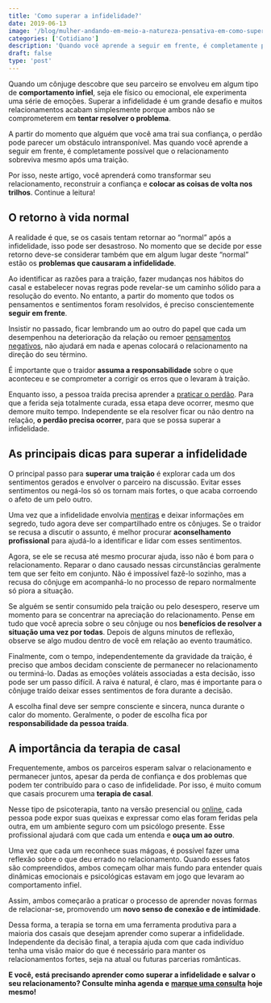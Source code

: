 ```yaml
---
title: 'Como superar a infidelidade?'
date: 2019-06-13
image: '/blog/mulher-andando-em-meio-a-natureza-pensativa-em-como-superar-a-infidelidade.jpg'
categories: ['Cotidiano']
description: 'Quando você aprende a seguir em frente, é completamente possível que o relacionamento sobreviva mesmo após uma traição. Saiba como, neste artigo!'
draft: false
type: 'post'
---
```


Quando um cônjuge descobre que seu parceiro se envolveu em algum tipo de **comportamento infiel**, seja ele físico ou emocional, ele experimenta uma série de emoções. Superar a infidelidade é um grande desafio e muitos relacionamentos acabam simplesmente porque ambos não se comprometerem em **tentar resolver o problema**.

A partir do momento que alguém que você ama trai sua confiança, o perdão pode parecer um obstáculo intransponível. Mas quando você aprende a seguir em frente, é completamente possível que o relacionamento sobreviva mesmo após uma traição.

Por isso, neste artigo, você aprenderá como transformar seu relacionamento, reconstruir a confiança e **colocar as coisas de volta nos trilhos**. Continue a leitura!

## **O retorno à vida normal**

A realidade é que, se os casais tentam retornar ao “normal” após a infidelidade, isso pode ser desastroso. No momento que se decide por esse retorno deve-se considerar também que em algum lugar deste “normal” estão os **problemas que causaram a infidelidade**.

Ao identificar as razões para a traição, fazer mudanças nos hábitos do casal e estabelecer novas regras pode revelar-se um caminho sólido para a resolução do evento. No entanto, a partir do momento que todos os pensamentos e sentimentos foram resolvidos, é preciso conscientemente **seguir em frente**.

Insistir no passado, ficar lembrando um ao outro do papel que cada um desempenhou na deterioração da relação ou remoer [pensamentos negativos](/como-se-livrar-de-pensamentos-negativos/), não ajudará em nada e apenas colocará o relacionamento na direção do seu término.

É importante que o traidor **assuma a responsabilidade** sobre o que aconteceu e se comprometer a corrigir os erros que o levaram à traição.

Enquanto isso, a pessoa traída precisa aprender a [praticar o perdão](/como-perdoar-alguem-que-te-magoou/). Para que a ferida seja totalmente curada, essa etapa deve ocorrer, mesmo que demore muito tempo. Independente se ela resolver ficar ou não dentro na relação, **o perdão precisa ocorrer**, para que se possa superar a infidelidade.

## **As principais dicas para superar a infidelidade**

O principal passo para **superar uma traição** é explorar cada um dos sentimentos gerados e envolver o parceiro na discussão. Evitar esses sentimentos ou negá-los só os tornam mais fortes, o que acaba corroendo o afeto de um pelo outro.

Uma vez que a infidelidade envolvia [mentiras](/por-que-temos-a-necessidade-de-mentir/) e deixar informações em segredo, tudo agora deve ser compartilhado entre os cônjuges. Se o traidor se recusa a discutir o assunto, é melhor procurar **aconselhamento profissional** para ajudá-lo a identificar e lidar com esses sentimentos.

Agora, se ele se recusa até mesmo procurar ajuda, isso não é bom para o relacionamento. Reparar o dano causado nessas circunstâncias geralmente tem que ser feito em conjunto. Não é impossível fazê-lo sozinho, mas a recusa do cônjuge em acompanhá-lo no processo de reparo normalmente só piora a situação.

Se alguém se sentir consumido pela traição ou pelo desespero, reserve um momento para se concentrar na apreciação do relacionamento. Pense em tudo que você aprecia sobre o seu cônjuge ou nos **benefícios de resolver a situação uma vez por todas**. Depois de alguns minutos de reflexão, observe se algo mudou dentro de você em relação ao evento traumático.

Finalmente, com o tempo, independentemente da gravidade da traição, é preciso que ambos decidam consciente de permanecer no relacionamento ou terminá-lo. Dadas as emoções voláteis associadas a esta decisão, isso pode ser um passo difícil. A raiva é natural, é claro, mas é importante para o cônjuge traído deixar esses sentimentos de fora durante a decisão.

A escolha final deve ser sempre consciente e sincera, nunca durante o calor do momento. Geralmente, o poder de escolha fica por **responsabilidade da pessoa traída**.

## **A importância da terapia de casal**

Frequentemente, ambos os parceiros esperam salvar o relacionamento e permanecer juntos, apesar da perda de confiança e dos problemas que podem ter contribuído para o caso de infidelidade. Por isso, é muito comum que casais procurem uma **terapia de casal**.

Nesse tipo de psicoterapia, tanto na versão presencial ou [online](/psicologo-online/), cada pessoa pode expor suas queixas e expressar como elas foram feridas pela outra, em um ambiente seguro com um psicólogo presente. Esse profissional ajudará com que cada um entenda e **ouça um ao outro**.

Uma vez que cada um reconhece suas mágoas, é possível fazer uma reflexão sobre o que deu errado no relacionamento. Quando esses fatos são compreendidos, ambos começam olhar mais fundo para entender quais dinâmicas emocionais e psicológicas estavam em jogo que levaram ao comportamento infiel.

Assim, ambos começarão a praticar o processo de aprender novas formas de relacionar-se, promovendo um **novo senso de conexão e de intimidade**.

Dessa forma, a terapia se torna em uma ferramenta produtiva para a maioria dos casais que desejam aprender como superar a infidelidade. Independente da decisão final, a terapia ajuda com que cada indivíduo tenha uma visão maior do que é necessário para manter os relacionamentos fortes, seja na atual ou futuras parcerias românticas.

**E você, está precisando aprender como superar a infidelidade e salvar o seu relacionamento? Consulte minha agenda e** [**marque uma consulta**](/contato/) **hoje mesmo!**
